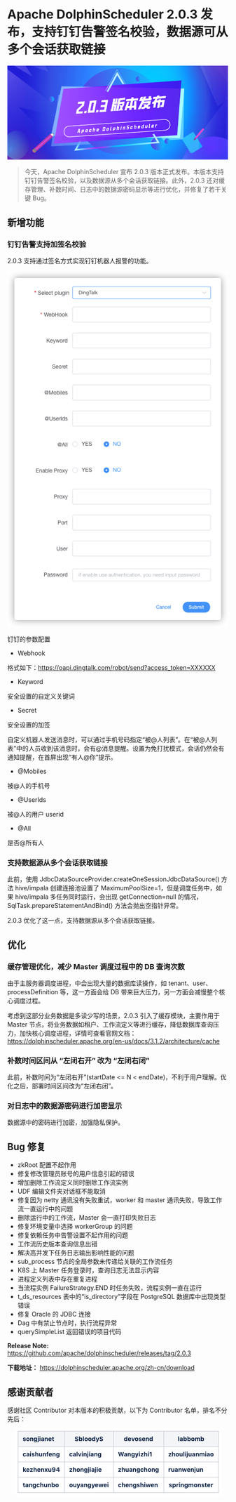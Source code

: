 # Apache DolphinScheduler 2.0.3 发布，支持钉钉告警签名校验，数据源可从多个会话获取链接

<div align=center>
<img src="/img/2.0.3/2022-1-27/1.png"/>
</div>

> 今天，Apache DolphinScheduler 宣布 2.0.3 版本正式发布。本版本支持钉钉告警签名校验，以及数据源从多个会话获取链接。此外，2.0.3 还对缓存管理、补数时间、日志中的数据源密码显示等进行优化，并修复了若干关键 Bug。

## 新增功能

### 钉钉告警支持加签名校验

2.0.3 支持通过签名方式实现钉钉机器人报警的功能。

<div align=center>
<img src="/img/2.0.3/2022-1-27/2.png"/>
</div>

钉钉的参数配置

- Webhook

格式如下：https://oapi.dingtalk.com/robot/send?access_token=XXXXXX

- Keyword

安全设置的自定义关键词

- Secret

安全设置的加签

自定义机器人发送消息时，可以通过手机号码指定“被@人列表”。在“被@人列表”中的人员收到该消息时，会有@消息提醒。设置为免打扰模式，会话仍然会有通知提醒，在首屏出现“有人@你”提示。

- @Mobiles

被@人的手机号

- @UserIds

被@人的用户 userid

- @All

是否@所有人

### 支持数据源从多个会话获取链接

此前，使用 JdbcDataSourceProvider.createOneSessionJdbcDataSource() 方法 hive/impala 创建连接池设置了 MaximumPoolSize=1，但是调度任务中，如果 hive/impala 多任务同时运行，会出现 getConnection=null 的情况，SqlTask.prepareStatementAndBind() 方法会抛出空指针异常。

2.0.3 优化了这一点，支持数据源从多个会话获取链接。

## 优化

### 缓存管理优化，减少 Master 调度过程中的 DB 查询次数

由于主服务器调度进程，中会出现大量的数据库读操作，如 tenant、user、processDefinition 等，这一方面会给 DB 带来巨大压力，另一方面会减慢整个核心调度过程。

考虑到这部分业务数据是多读少写的场景，2.0.3 引入了缓存模块，主要作用于 Master 节点，将业务数据如租户、工作流定义等进行缓存，降低数据库查询压力，加快核心调度进程，详情可查看官网文档：https://dolphinscheduler.apache.org/en-us/docs/3.1.2/architecture/cache

### 补数时间区间从 “左闭右开” 改为 “左闭右闭”

此前，补数时间为“左闭右开”(startDate <= N < endDate)，不利于用户理解。优化之后，部署时间区间改为“左闭右闭”。

### 对日志中的数据源密码进行加密显示

数据源中的密码进行加密，加强隐私保护。

## Bug 修复

- zkRoot 配置不起作用
- 修复修改管理员账号的用户信息引起的错误
- 增加删除工作流定义同时删除工作流实例
- UDF 编辑文件夹对话框不能取消
- 修复因为 netty 通讯没有失败重试，worker 和 master 通讯失败，导致工作流一直运行中的问题
- 删除运行中的工作流，Master 会一直打印失败日志
- 修复环境变量中选择 workerGroup 的问题
- 修复依赖任务中告警设置不起作用的问题
- 工作流历史版本查询信息出错
- 解决高并发下任务日志输出影响性能的问题
- sub_process 节点的全局参数未传递给关联的工作流任务
- K8S 上 Master 任务登录时，查询日志无法显示内容
- 进程定义列表中存在重复进程
- 当流程实例 FailureStrategy.END 时任务失败，流程实例一直在运行
- t_ds_resources 表中的“is_directory”字段在 PostgreSQL 数据库中出现类型错误
- 修复 Oracle 的 JDBC 连接
- Dag 中有禁止节点时，执行流程异常
- querySimpleList 返回错误的项目代码

**Release Note:** https://github.com/apache/dolphinscheduler/releases/tag/2.0.3

**下载地址：** https://dolphinscheduler.apache.org/zh-cn/download

## 感谢贡献者

感谢社区 Contributor 对本版本的积极贡献，以下为 Contributor 名单，排名不分先后：

<div align=center>
<img src="/img/2.0.3/2022-1-27/3.png"/>
</div>
